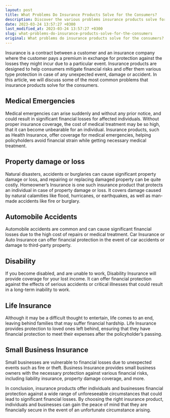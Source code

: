 ```yaml
---
layout: post
title: What Problems Do Insurance Products Solve for the Consumers?
description: Discover the various problems insurance products solve for consumers and how they help protect them from financial risks.
date: 2023-03-24 13:57:27 +0300
last_modified_at: 2023-03-24 13:57:27 +0300
slug: what-problems-do-insurance-products-solve-for-the-consumers
original: What problems do insurance products solve for the consumers?
---
```

Insurance is a contract between a customer and an insurance company where the customer pays a premium in exchange for protection against the losses they might incur due to a particular event. Insurance products are designed to help consumers mitigate financial risks and offer them various type protection in case of any unexpected event, damage or accident. In this article, we will discuss some of the most common problems that insurance products solve for the consumers.

## Medical Emergencies

Medical emergencies can arise suddenly and without any prior notice, and could result in significant financial losses for affected individuals. Without proper insurance coverage, the cost of medical treatment may be so high, that it can become unbearable for an individual. Insurance products, such as Health Insurance, offer coverage for medical emergencies, helping policyholders avoid financial strain while getting necessary medical treatment.

## Property damage or loss

Natural disasters, accidents or burglaries can cause significant property damage or loss, and repairing or replacing damaged property can be quite costly. Homeowner’s Insurance is one such insurance product that protects an individual in case of property damage or loss. It covers damage caused by natural calamities like flood, hurricanes, or earthquakes, as well as man-made accidents like fire or burglary.

## Automobile Accidents

Automobile accidents are common and can cause significant financial losses due to the high cost of repairs or medical treatment. Car Insurance or Auto Insurance can offer financial protection in the event of car accidents or damage to third-party property. 

## Disability

If you become disabled, and are unable to work, Disability Insurance will provide coverage for your lost income. It can offer financial protection against the effects of serious accidents or critical illnesses that could result in a long-term inability to work.

## Life Insurance

Although it may be a difficult thought to entertain, life comes to an end, leaving behind families that may suffer financial hardship. Life Insurance provides protection to loved ones left behind, ensuring that they have financial protection to meet their expenses after the policyholder’s passing.

## Small Business Insurance

Small businesses are vulnerable to financial losses due to unexpected events such as fire or theft. Business Insurance provides small business owners with the necessary protection against various financial risks, including liability insurance, property damage coverage, and more.

In conclusion, insurance products offer individuals and businesses financial protection against a wide range of unforeseeable circumstances that could lead to significant financial losses.  By choosing the right insurance product, individuals and businesses can gain the peace of mind that they are financially secure in the event of an unfortunate circumstance arising.